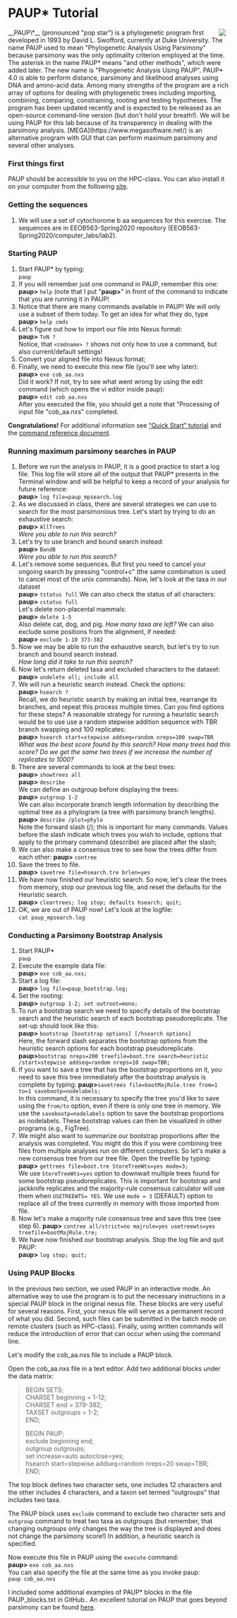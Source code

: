 # PAUP* Tutorial
<img src="./1320160.gif" align="right" hspace="10">
__PAUP\*__ (pronounced "pop star") is a phylogenetic program first developed in 1993 by David L. Swofford, 
currently at Duke University. The name PAUP used to mean "Phylogenetic Analysis Using Parsimony" because 
parsimony was the only optimality criterion employed at the time. The asterisk in the name PAUP* 
means "and other methods", which were added later. The new name is "Phyogenetic Analysis Using PAUP". 
PAUP* 4.0 is able to perform distance, parsimony and likelihood analyses using DNA and amino-acid data. 
Among many strengths of the program are a rich array of options for dealing with phylogenetic trees 
including importing, combining, comparing, constraining, rooting and testing hypotheses. The program 
has been updated recently and is expected to be released as an open-source command-line version 
(but don't hold your breath!). We will be using PAUP for this lab because of its transparency in dealing 
with the parsimony analysis. [MEGA](https://www.megasoftware.net/) is an alternative program with GUI 
that can perform maximum parsimony and several other analyses.

### First things first

PAUP should be accessible to you on the HPC-class.  You can also install it on your computer from the following [site](http://phylosolutions.com/paup-test/).

### Getting the sequences
1. We will use a set of cytochorome b aa sequences for this exercise. The sequences are in EEOB563-Spring2020 repository (EEOB563-Spring2020/computer_labs/lab2).

### Starting PAUP
1. Start PAUP* by typing:  
`paup`
2. If you will remember just one command in PAUP, remember this one:  
**paup>** `help` (note that I put "**paup>**" in front of the command to indicate that you are running it in PAUP!
3. Notice that there are many commands available in PAUP!  We will only use a subset of them today. To get an idea for what they do, type  
**paup>** `help cmds`
4. Let's figure out how to import our file into Nexus format:  
**paup>** `ToN ?`  
Notice, that `<cmdname> ?` shows not only how to use a command, but also current/default settings!
5. Convert your aligned file into Nexus format;
6. Finally, we need to execute this new file (you'll see why later):  
**paup>** `exe cob_aa.nxs`  
Did it work?  If not, try to see what went wrong by using the edit command (which opens the vi editor inside paup):  
**paup>** `edit cob_aa.nxs`  
After you executed the file, you should get a note that "Processing of input file "cob\_aa.nxs" completed.  

**Congratulations!**
For additional information see [“Quick Start” tutorial](http://paup.phylosolutions.com/tutorials/quick-start/) and the [command reference document](http://www.phylo.org/sub_sections/PAUP_Cmd_ref_v2.pdf). 

### Running maximum parsimony searches in PAUP
1. Before we run the analysis in PAUP, it is a good practice to start a log file. 
This log file will store all of the output that PAUP* presents in the Terminal window and will be helpful to keep a record of your analysis for future reference:  
**paup>** `log file=paup_mpsearch.log`
2. As we discussed in class, there are several strategies we can use to search for the most parsimonious tree. 
Let's start by trying to do an exhaustive search:  
**paup>** `AllTrees`  
_Were you able to run this search?_ 
3. Let's try to use branch and bound search instead:  
**paup>** `BandB`  
_Were you able to run this search?_
4. Let's remove some sequences. But first you need to cancel your ongoing search by pressing "control+c" 
(the same combination is used to cancel most of the unix commands). Now, let's look at the taxa in our dataset  
**paup>** `tstatus full`
We can also check the status of all characters:  
**paup>** `cstatus full`  
Let's delete non-placental mammals:  
**paup>** `delete 1-5`  
Also delete cat, dog, and pig.  _How many taxa are left?_
We can also exclude some positions from the alignment, if needed:  
**paup>** `exclude 1-10 373-382`
5. Now we may be able to run the exhaustive search, but let's try to run branch and bound search instead.  
_How long did it take to run this search?_ 
6. Now let's return deleted taxa and excluded characters to the dataset:  
**paup>** `undelete all; include all`
7. We will run a heuristic search instead. Check the options:  
**paup>** `hsearch ?`  
Recall, we do heuristic search by making an initial tree, rearrange its branches, 
and repeat this process multiple times.  Can you find options for these steps?
A reasonable strategy for running a heuristic search would be to use use a random 
stepwise addition sequence with TBR branch swapping and 100 replicates:  
**paup>** `hsearch start=stepwise addseq=random nreps=100 swap=TBR`  
_What was the best score found by this search?  How many trees had this score? Do we get the same two trees if we increase the number of replicates to 1000?_  
8. There are several commands to look at the best trees:  
**paup>** `showtrees all`  
**paup>** `describe`  
We can define an outgroup before displaying the trees:  
**paup>** `outgroup 1-2`  
We can also incorporate branch length information by describing the optimal tree as a phylogram (a tree with parsimony branch lengths).  
**paup>** `describe /plot=phylo`  
Note the forward slash (/); this is important for many commands. Values before the slash indicate which trees you wish to include, options that apply to the primary command (describe) are placed after the slash;  
9. We can also make a consensus tree to see how the trees differ from each other:
**paup>** `contree`  
10. Save the trees to file.  
**paup>** `savetree file=hsearch.tre brlen=yes`  
11. We have now finished our heuristic search. So now, let's clear the trees from memory, stop our previous log file, and reset the defaults for the Heuristic search.   
**paup>** `cleartrees; log stop; defaults hsearch; quit;`  
12. OK, we are out of PAUP now!  Let's look at the logfile:  
`cat paup_mpsearch.log`  

### Conducting a Parsimony Bootstrap Analysis
1. Start PAUP*  
`paup`
2. Execute the example data file:  
**paup>** `exe cob_aa.nxs;`
3. Start a log file:  
**paup>** `log file=paup_bootstrap.log;`  
4. Set the rooting:  
**paup>** `outgroup 1-2; set outroot=mono;`  
5. To run a bootstrap search we need to specify details of the bootstrap search and the heuristic search of each bootstrap pseudoreplicate. The set-up should look like this:  
**paup>** `bootstrap [bootstrap options] [/hsearch options]`  
Here, the forward slash separates the bootstrap options from the heuristic search options for each bootstrap pseudoreplicate.  
**paup>**`bootstrap nreps=200 treefile=boot.tre search=heuristic /start=stepwise addseq=random nreps=10 swap=TBR;`  
6. If you want to save a tree that has the bootstrap proportions on it, you need to save this tree immediately after the bootstrap analysis is complete by typing: 
**paup>**`savetrees file=bootMajRule.tree from=1 to=1 savebootp=nodelabels;`  
In this command, it is necessary to specify the tree you'd like to save using the `from/to` option, even if there is only one tree in memory. We use the `savebootp=nodelabels` option to save the bootstrap proportions as nodelabels. These bootstrap values can then be visualized in other programs (e.g., FigTree). 
7. We might also want to summarize our bootstrap proportions after the analysis was completed. You might do this if you were combining tree files from multiple analyses run on different computers. So let's make a new consensus tree from our tree file. Open the treefile by typing:  
**paup>** `gettrees file=boot.tre StoreTreeWts=yes mode=3;`  
We use `StoreTreeWts=yes` option to downwait multiple trees found for some bootstrap pseudoreplicates. This is important for bootstrap and jackknife replicates and the majority-rule consensus calculator will use them when `USETREEWTS= YES`. We use `mode = 3` (DEFAULT) option to replace all of the trees currently in memory with those imported from file.
8. Now let's make a majority rule consensus tree and save this tree (see step 6).
**paup>** `contree all/strict=no majrule=yes usetreewts=yes treefile=bootMajRule.tre;`
9. We have now finished our bootstrap analysis. Stop the log file and quit PAUP:  
**paup>** `log stop; quit;`

### Using PAUP Blocks
In the previous two section, we used PAUP in an interactive mode. An alternative way to use the program is to put the necessary instructions in a special PAUP block in the original nexus file. These blocks are very useful for several reasons. First, your nexus file will serve as a permanent record of what you did. Second, such files can be submitted in the batch mode on remote clusters (such as HPC-class). Finally, using written commands will reduce the introduction of error that can occur when using the command line. 

Let's modify the cob_aa.nxs file to include a PAUP block. 

Open the cob_aa.nxs file in a text editor. Add two additional blocks under the data matrix: 

> BEGIN SETS;  
> CHARSET beginning = 1-12;  
> CHARSET end = 379-382;  
> TAXSET outgroups = 1-2;  
> END;  
>   
> BEGIN PAUP;  
> exclude beginning end;  
> outgroup outgroups;  
> set increase=auto autoclose=yes;  
> hsearch start=stepwise addseq=random nreps=20 swap=TBR;  
> END;  

The top block defines two character sets, one includes 12 characters and the other includes 4 characters, and a taxon set termed "outgroups" that includes two taxa. 

The PAUP block uses `exclude` command to exclude two character sets and `outgroup` command to treat two taxa as outgroups (but remember, that changing outgroups only changes the way the tree is displayed and does not change the parsimony score!) In addition, a heuristic search is specified. 

Now execute this file in PAUP using the `execute` command:  
**paup>** `exe cob_aa.nxs`  
You can also specify the file at the same time as you invoke paup:  
`paup cob_aa.nxs`

I included some additional examples of PAUP* blocks in the file PAUP_blocks.txt in GitHub..
An excellent tutorial on PAUP that goes beyond parsimony can be found [here](http://evomics.org/learning/phylogenetics/paup/).
